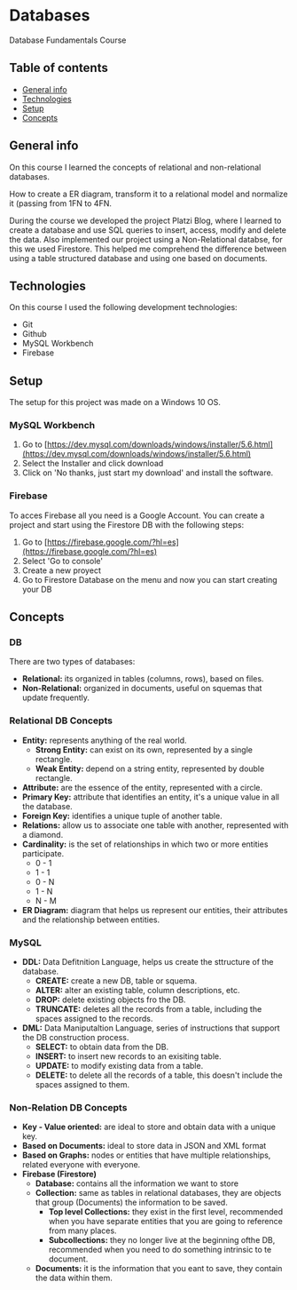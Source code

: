 # Databases
Database Fundamentals Course

## Table of contents

* [General info](#general-info) 
* [Technologies](#technologies) 
* [Setup](#setup)
* [Concepts](#concepts)

## General info
 On this course I learned the concepts of relational and non-relational databases. 
 
 How to create a ER diagram, transform it to a relational model and normalize it (passing from 1FN to 4FN.
 
 During the course we developed the project Platzi Blog, where I learned to create a database and use SQL queries to insert, access, modify and delete the data. Also implemented our project using a Non-Relational databse, for this we used Firestore. This helped me comprehend the difference between using a table structured database and using one based on documents.

## Technologies

On this course I used the following development technologies:
 <!-- - Visual Studio Code -->
 - Git
 - Github
 - MySQL Workbench
 - Firebase

## Setup

The setup for this project was made on a Windows 10 OS.

### MySQL Workbench
1. Go to [https://dev.mysql.com/downloads/windows/installer/5.6.html](https://dev.mysql.com/downloads/windows/installer/5.6.html) 
2. Select the Installer and click download
3. Click on  'No thanks, just start my download' and install the software.

### Firebase
To acces Firebase all you need is a Google Account. You can create a project and start using the Firestore DB with the following steps:
1. Go to [https://firebase.google.com/?hl=es](https://firebase.google.com/?hl=es) 
2. Select 'Go to console'
3. Create a new proyect
4. Go to Firestore Database on the menu and now you can start creating your DB

## Concepts

### DB 
There are two types of databases:
* **Relational:** its organized in tables (columns, rows), based on files.
* **Non-Relational:** organized in documents, useful on squemas that update frequently.

### Relational DB Concepts
* **Entity:** represents anything of the real world.
    * **Strong Entity:** can exist on its own, represented by a single rectangle.
    * **Weak Entity:** depend on a string entity, represented by double rectangle.
* **Attribute:** are the essence of the entity, represented with a circle.
* **Primary Key:** attribute that identifies an entity, it's a unique value in all the database.
* **Foreign Key:** identifies a unique tuple of another table.
* **Relations:** allow us to associate one table with another, represented with a diamond.
* **Cardinality:** is the set of relationships in which two or more entities participate.
    * 0 - 1
    * 1 - 1
    * 0 - N
    * 1 - N
    * N - M
* **ER Diagram:** diagram that helps us represent our entities, their attributes and the relationship between entities.

### MySQL
* **DDL:** Data Defitnition Language, helps us create the sttructure of the database. 
    * **CREATE:**  create a new DB, table or squema.
    * **ALTER:** alter an existing table, column descriptions, etc.
    * **DROP:** delete existing objects fro the DB.
    * **TRUNCATE:** deletes all the records from a table, including the spaces assigned to the records. 
* **DML:** Data Maniputaltion Language, series of instructions that support the DB construction process.
    * **SELECT:** to obtain data from the DB. 
    * **INSERT:** to insert new records to an exisiting table.
    * **UPDATE:** to modify existing data from a table.
    * **DELETE:** to delete all the records of a table, this doesn't include the spaces assigned to them.

### Non-Relation DB Concepts
* **Key - Value oriented:** are ideal to store and obtain data with a unique key.
* **Based on Documents:** ideal to store data in JSON and XML format
* **Based on Graphs:** nodes or entities that have multiple relationships, related everyone with everyone.
* **Firebase (Firestore)** 
    * **Database:** contains all the information we want to store  
    * **Collection:** same as tables in relational databases, they are objects that group (Documents) the information to be saved.
        * **Top level Collections:**  they exist in the first level, recommended when you have separate entities that you are going to reference from many places.
        * **Subcollections:** they no longer live at the beginning ofthe DB, recommended when you need to do something intrinsic to te document.
    * **Documents:**  it is the information that you eant to save, they contain the data within them.


